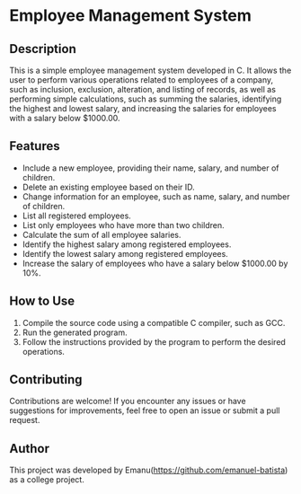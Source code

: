 # Employee Management System

## Description
This is a simple employee management system developed in C. It allows the user to perform various operations related to employees of a company, such as inclusion, exclusion, alteration, and listing of records, as well as performing simple calculations, such as summing the salaries, identifying the highest and lowest salary, and increasing the salaries for employees with a salary below $1000.00.

## Features
- Include a new employee, providing their name, salary, and number of children.
- Delete an existing employee based on their ID.
- Change information for an employee, such as name, salary, and number of children.
- List all registered employees.
- List only employees who have more than two children.
- Calculate the sum of all employee salaries.
- Identify the highest salary among registered employees.
- Identify the lowest salary among registered employees.
- Increase the salary of employees who have a salary below $1000.00 by 10%.

## How to Use
1. Compile the source code using a compatible C compiler, such as GCC.
2. Run the generated program.
3. Follow the instructions provided by the program to perform the desired operations.

## Contributing
Contributions are welcome! If you encounter any issues or have suggestions for improvements, feel free to open an issue or submit a pull request.

## Author
This project was developed by Emanu(https://github.com/emanuel-batista) as a college project.



